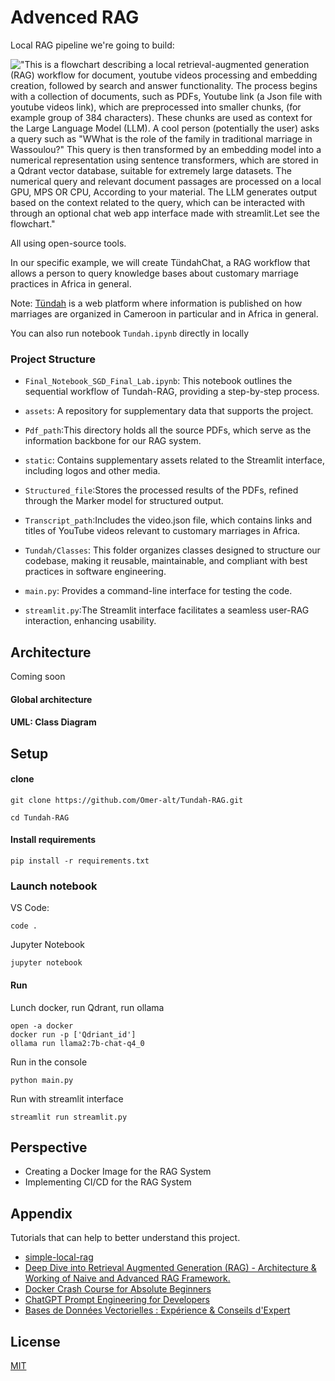 # Advenced RAG 

Local RAG pipeline we're going to build:

!["This is a flowchart describing a local retrieval-augmented generation (RAG) workflow for document, youtube videos processing and embedding creation, followed by search and answer functionality. The process begins with a collection of documents, such as PDFs, Youtube link (a Json file with youtube videos link), which are preprocessed into smaller chunks, (for example group of 384 characters). These chunks are used as context for the Large Language Model (LLM). A cool person (potentially the user) asks a query such as "WWhat is the role of the family in traditional marriage in Wassoulou?" This query is then transformed by an embedding model into a numerical representation using sentence transformers, which are stored in a Qdrant vector database, suitable for extremely large datasets. The numerical query and relevant document passages are processed on a local GPU, MPS OR CPU, According to your material. The LLM generates output based on the context related to the query, which can be interacted with through an optional chat web app interface made with streamlit.Let see the flowchart."](images/simple-local-rag-workflow-flowchart.png)

All using open-source tools.

In our specific example, we will create TündahChat, a RAG workflow that allows a person to query knowledge bases about customary marriage practices in Africa in general.

Note: [Tündah](https://github.com/dilane3/tundah-app) is a web platform where information is published on how marriages are organized in Cameroon in particular and in Africa in general.
 

You can also run notebook `Tundah.ipynb` directly in locally

### Project Structure 

- `Final_Notebook_SGD_Final_Lab.ipynb`: This notebook outlines the sequential workflow of Tundah-RAG, providing a step-by-step process.
- `assets`: A repository for supplementary data that supports the project.

- `Pdf_path`:This directory holds all the source PDFs, which serve as the information backbone for our RAG system.
- `static`: Contains supplementary assets related to the Streamlit interface, including logos and other media.
- `Structured_file`:Stores the processed results of the PDFs, refined through the Marker model for structured output.
- `Transcript_path`:Includes the video.json file, which contains links and titles of YouTube videos relevant to customary marriages in Africa.
- `Tundah/Classes`: This folder organizes classes designed to structure our codebase, making it reusable, maintainable, and compliant with best practices in software engineering.

- `main.py`: Provides a command-line interface for testing the code.
- `streamlit.py`:The Streamlit interface facilitates a seamless user-RAG interaction, enhancing usability.


## Architecture 
Coming soon
#### Global architecture
#### UML: Class Diagram


## Setup

#### clone
```
git clone https://github.com/Omer-alt/Tundah-RAG.git
```

```
cd Tundah-RAG
```
#### Install requirements

```
pip install -r requirements.txt
```

### Launch notebook

VS Code:

```
code .
```

Jupyter Notebook

```
jupyter notebook
```

#### Run

Lunch docker, run   Qdrant, run ollama
```
open -a docker
docker run -p ['Qdriant_id'] 
ollama run llama2:7b-chat-q4_0

```
Run in the console
```
python main.py
```
Run with streamlit interface
```
streamlit run streamlit.py
```

## Perspective
- Creating a Docker Image for the RAG System
- Implementing CI/CD for the RAG System



## Appendix
Tutorials that can help to better understand this project.
- [simple-local-rag](https://github.com/mrdbourke/simple-local-rag)
- [Deep Dive into Retrieval Augmented Generation (RAG) - Architecture & Working of Naive and Advanced RAG Framework.](https://www.linkedin.com/pulse/deep-dive-retrieval-augmented-generation-rag-working-tejas-bankar-q9erf/)
- [Docker Crash Course for Absolute Beginners](https://www.youtube.com/watch?v=pg19Z8LL06w)
- [ChatGPT Prompt Engineering for Developers](https://learn.deeplearning.ai/accomplishments/93a17013-68d7-46ac-a2a5-5a7bf4a8c330)
- [Bases de Données Vectorielles : Expérience & Conseils d'Expert](https://www.youtube.com/watch?v=p427fEARYOs)

## License

[MIT](https://choosealicense.com/licenses/mit/)




